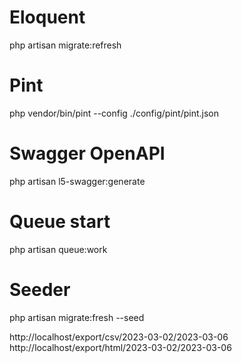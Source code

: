 # Eloquent
php artisan migrate:refresh

# Pint
php vendor/bin/pint --config ./config/pint/pint.json

# Swagger OpenAPI
php artisan l5-swagger:generate

# Queue start
php artisan queue:work

# Seeder
php artisan migrate:fresh --seed


http://localhost/export/csv/2023-03-02/2023-03-06
http://localhost/export/html/2023-03-02/2023-03-06